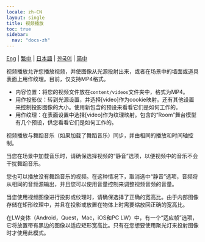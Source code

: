 ```yaml
---
locale: zh-CN
layout: single
title: 视频播放
toc: true
sidebar:
  nav: "docs-zh"
---
```

[Eng](/dancexr/features/video_playback) | [繁中](/tw/dancexr/features/video_playback) | [日本語](/jp/dancexr/features/video_playback) | [한국어](/kr/dancexr/features/video_playback) | [简中](/zh/dancexr/features/video_playback)

视频播放允许您播放视频，并使图像从光源投射出来，或者在场景中的墙面或道具表面上用作纹理。目前，仅支持MP4格式。

* 内容位置：将您的视频文件放在`content/videos`文件夹中，格式为MP4。
* 用作投影仪：转到光源设置，并选择[video]作为cookie映射。还有其他设置来控制投影图像的大小。使用新包含的预设来看看它们是如何工作的。
* 用作纹理：在表面设置中选择[video]作为纹理映射。包含的“Room”舞台模型有几个预设，供您看看它们是如何工作的。

视频播放与舞蹈音乐（如果加载了舞蹈音乐）同步，并由相同的播放和时间轴控制。

当您在场景中加载音乐时，请确保选择视频的“静音”选项，以便视频中的音乐不会干扰舞蹈音乐。

您也可以播放没有舞蹈音乐的视频。在这种情况下，取消选中“静音”选项，音频将从相同的音频源输出，并且您可以使用音量控制来调整视频音频的音量。

当您使用视频图像进行投影或纹理时，请确保选择了正确的宽高比。由于内部图像存储在矩形纹理中，并且在投影或放置在物体上时需要缩放回正确的宽高比。

在LW变体（Android，Quest，Mac，iOS和PC LW）中，有一个“适应帧”选项，它将放置带有黑边的图像以适应矩形宽高比。只有在您想要使用聚光灯来投射图像时才使用此模式。